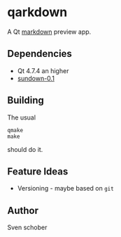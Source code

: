 # qarkdown

A Qt [markdown](http://daringfireball.net/projects/markdown/) preview app.

## Dependencies

- Qt 4.7.4 an higher
- [sundown-0.1](https://github.com/sschober/sundown)

## Building

The usual

    qmake
    make

should do it.

## Feature Ideas

- Versioning - maybe based on `git`

## Author

Sven schober
